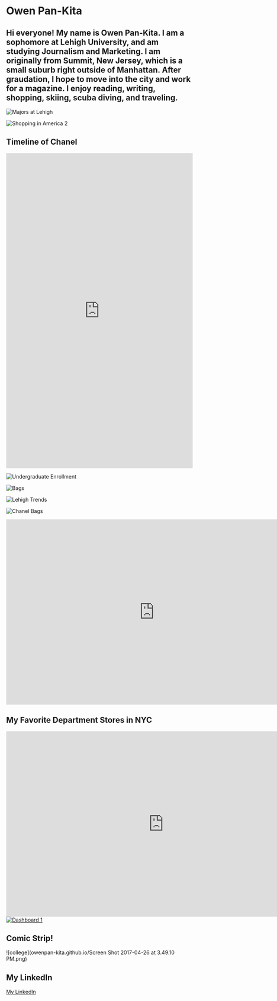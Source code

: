 # Owen Pan-Kita
## Hi everyone! My name is Owen Pan-Kita. I am a sophomore at Lehigh University, and am studying Journalism and Marketing. I am originally from Summit, New Jersey, which is a small suburb right outside of Manhattan. After graudation, I hope to move into the city and work for a magazine. I enjoy reading, writing, shopping, skiing, scuba diving, and traveling.

![Majors at Lehigh](owenpan-kita.github.io/majors.png)

![Shopping in America 2](owenpan-kita.github.io/shoppinginamerica2.png)

## Timeline of Chanel
<iframe src='https://cdn.knightlab.com/libs/timeline3/latest/embed/index.html?source=1QfKp1MOdoRBmw43Mj8FkqiAFsF8ZuQmvc_NVIsQbq7U&font=Default&lang=en&initial_zoom=2&height=650' width='100%' height='850' webkitallowfullscreen mozallowfullscreen allowfullscreen frameborder='0'></iframe>

![Undergraduate Enrollment](owenpan-kita.github.io/Undergraduate_enrollment_Undergraduate_enrollment_chartbuilder.png)

![Bags](owenpan-kita.github.io/Top_10_Most_Expensive_Bags_in_the_World_Price_chartbuilder.png)

![Lehigh Trends](owenpan-kita.github.io/Trends_of_the_last_10_Years_of_Students_in_Lehigh_Arts_&_Science_Engineering_Business_chartbuilder.png)

![Chanel Bags](owenpan-kita.github.io/Chanel_Bag_Price_Increases_since_2008_Chanel_Medium-Large_in_Caviar_Chanel_Reissue_2.55_266_Boy_Chanel_Medium_Flap_Bag_chartbuilder.png)

<iframe width="800" height="500" scrolling="no" frameborder="no" src="https://fusiontables.google.com/embedviz?q=select+col12+from+1qrdN1QMbbiiIkS7FuLNP-SSe1ENgGW3z0vt1430c&amp;viz=MAP&amp;h=false&amp;lat=10.902224578468408&amp;lng=-85.43183000000005&amp;t=1&amp;z=11&amp;l=col12&amp;y=2&amp;tmplt=2&amp;hml=TWO_COL_LAT_LNG"></iframe>


## My Favorite Department Stores in NYC
<iframe width="850" height="500" scrolling="no" frameborder="no" src="https://fusiontables.google.com/embedviz?q=select+col2+from+1HToSb0_hxW1iISqtmo8ry25APr0s17N0JhLEnj4R&amp;viz=MAP&amp;h=false&amp;lat=40.76382141568403&amp;lng=-73.978317&amp;t=1&amp;z=14&amp;l=col2&amp;y=2&amp;tmplt=2&amp;hml=TWO_COL_LAT_LNG"></iframe>

<md>
<div class='tableauPlaceholder' id='viz1492630280925' style='position: relative'><noscript><a href='#'><img alt='Dashboard 1 ' src='https:&#47;&#47;public.tableau.com&#47;static&#47;images&#47;55&#47;55FNTP596&#47;1_rss.png' style='border: none' /></a></noscript><object class='tableauViz'  style='display:none;'><param name='host_url' value='https%3A%2F%2Fpublic.tableau.com%2F' /> <param name='path' value='shared&#47;55FNTP596' /> <param name='toolbar' value='yes' /><param name='static_image' value='https:&#47;&#47;public.tableau.com&#47;static&#47;images&#47;55&#47;55FNTP596&#47;1.png' /> <param name='animate_transition' value='yes' /><param name='display_static_image' value='yes' /><param name='display_spinner' value='yes' /><param name='display_overlay' value='yes' /><param name='display_count' value='yes' /></object></div>                <script type='text/javascript'>                    var divElement = document.getElementById('viz1492630280925');                    var vizElement = divElement.getElementsByTagName('object')[0];                    vizElement.style.minWidth='424px';vizElement.style.maxWidth='654px';vizElement.style.width='100%';vizElement.style.minHeight='629px';vizElement.style.maxHeight='929px';vizElement.style.height=(divElement.offsetWidth*0.75)+'px';                    var scriptElement = document.createElement('script');                    scriptElement.src = 'https://public.tableau.com/javascripts/api/viz_v1.js';                    vizElement.parentNode.insertBefore(scriptElement, vizElement);                </script>
</md>

## Comic Strip!

![college](owenpan-kita.github.io/Screen Shot 2017-04-26 at 3.49.10 PM.png)

## My LinkedIn
[My LinkedIn](https://www.linkedin.com/in/owen-caroline-pan-kita-9571a9128 "My LinkedIn")   
